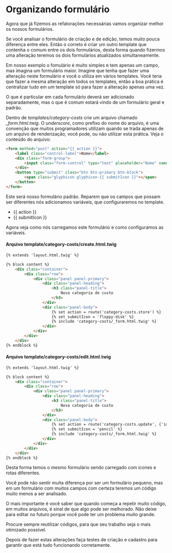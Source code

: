 # Organizando formulário

Agora que já fizemos as refatorações necessárias vamos organizar melhor os nossos formulários.

Se você analisar o formulário de criação e de edição, temos muito pouca diferença entre eles. Então o correto é criar um outro template que contenha o comum entre os dois formulários, desta forma quando fizermos uma alteração teremos os dois formulários atualizados simultaneamente.

Em nosso exemplo o fomulário é muito simples e tem apenas um campo, mas imagina um formulário maior. Imagine que tenha que fazer uma alteração neste formulário e você o utiliza em vários templates. Você teria que fazer a mesma alteração em todos os templates, então a boa prática é centralizar tudo em um template só para fazer a alteração apenas uma vez.

O que é particular em cada formulário deverá ser adicionado separadamente, mas o que é comum estará vindo de um formulário geral e padrão.

Dentro de *templates/category-costs* crie um arquivo chamado *_form.html.twig*. O _underscore_, como prefixo do nome do arquivo, é uma convenção que muitos programadores utilizam quando se trada apenas de um arquivo de renderização, você pode, ou não utilizar esta prática. Veja o conteúdo do arquivo:

```html
<form method="post" action="{{ action }}">
    <label class="control-label">Nome</label>
    <div class="form-group">
        <input class="form-control" type="text" placeholder="Nome" name="name" value="{{ category.name }}">
    </div>
    <button type="submit" class="btn btn-primary btn-block">
        <span class="glyphicon glyphicon-{{ submitIcon }}"></span>
    </button>
</form>
```

Este será nosso formulário padrão. Reparem que os campos que possam ser diferentes nós adicionamos variáveis, que configuraremos no template.

* {{ action }}
* {{ submitIcon }}

Agora veja como nós carregamos este formulário e como configuramos as variáveis.

#### Arquivo template/category-costs/create.html.twig

```html
{% extends 'layout.html.twig' %}

{% block content %}
    <div class="container">
        <div class="row">
            <div class="panel panel-primary">
                <div class="panel-heading">
                    <h3 class="panel-title">
                        Nova categoria de custo
                    </h3>
                </div>
                <div class="panel-body">
                    {% set action = route('category-costs.store') %}
                    {% set submitIcon = 'floppy-disk' %}
                    {% include 'category-costs/_form.html.twig' %}
                </div>
            </div>
        </div>
    </div>
{% endblock %}
```

#### Arquivo template/category-costs/edit.html.twig

```html
{% extends 'layout.html.twig' %}

{% block content %}
    <div class="container">
        <div class="row">
            <div class="panel panel-primary">
                <div class="panel-heading">
                    <h3 class="panel-title">
                        Nova categoria de custo
                    </h3>
                </div>
                <div class="panel-body">
                    {% set action = route('category-costs.update', {'id': category.id}) %}
                    {% set submitIcon = 'pencil' %}
                    {% include 'category-costs/_form.html.twig' %}
                </div>
            </div>
        </div>
    </div>
{% endblock %}
```

Desta forma temos o mesmo formulário sendo carregado com ícones e rotas diferentes.

Você pode não sentir muita diferença por ser um formulário pequeno, mas em um formulário com muitos campos com certeza teremos um código muito menos a ser analisado.

O mais importante é você saber que quando começa a repetir muito código, em muitos arquivos, é sinal de que algo pode ser melhorado. Não deixe para editar no futuro porque você pode ter um problema muito grande.

Procure sempre reutilizar códigos, para que seu trabalho seja o mais otimizado possível.

Depois de fazer estas alterações faça testes de criação e cadastro para garantir que está tudo funcionando corretamente.